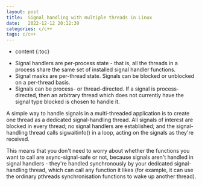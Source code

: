 ```yaml
---
layout: post
title:  Signal handling with multiple threads in Linux
date:   2022-12-12 20:12:39
categories: c/c++
tags: c/c++
---
```


* content
{:toc}

- Signal handlers are per-process state - that is, all the threads in a process share the same set of installed signal handler functions.
- Signal masks are per-thread state. Signals can be blocked or unblocked on a per-thread basis.
- Signals can be process- or thread-directed. If a signal is process-directed, then an arbitrary thread which does not currently have the signal type blocked is chosen to handle it.

A simple way to handle signals in a multi-threaded application is to create one thread as a dedicated signal-handling thread. All signals of interest are blocked in every thread; no signal handlers are established; and the signal-handling thread calls sigwaitinfo() in a loop, acting on the signals as they're received.

This means that you don't need to worry about whether the functions you want to call are async-signal-safe or not, because signals aren't handled in signal handlers - they're handled synchronously by your dedicated signal-handling thread, which can call any function it likes (for example, it can use the ordinary pthreads synchronisation functions to wake up another thread).